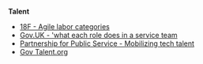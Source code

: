 **Talent**
- [18F - Agile labor categories](https://agile-labor-categories.18f.gov )
- [Gov.UK - 'what each role does in a service team](https://www.gov.uk/service-manual/the-team/what-each-role-does-in-service-team)
- [Partnership for Public Service - Mobilizing tech talent](https://ourpublicservice.org/publications/mobilizing-tech-talent/)
- [Gov Talent.org](http://www.govtalent.org/)
